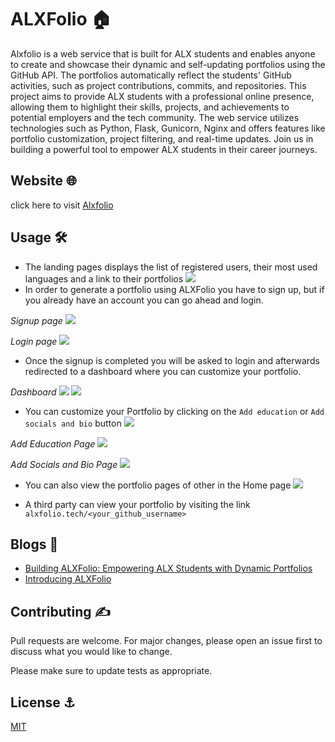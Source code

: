 # ALXFolio 🏠

Alxfolio is a web service that is built for ALX students and enables anyone to create and showcase their dynamic and self-updating portfolios using the GitHub API. The portfolios automatically reflect the students' GitHub activities, such as project contributions, commits, and repositories. This project aims to provide ALX students with a professional online presence, allowing them to highlight their skills, projects, and achievements to potential employers and the tech community. The web service utilizes technologies such as Python, Flask, Gunicorn, Nginx and offers features like portfolio customization, project filtering, and real-time updates. Join us in building a powerful tool to empower ALX students in their career journeys.

## Website 🌐

click here to visit [Alxfolio](www.alxfolio.tech)

## Usage 🛠️
- The landing pages displays the list of registered users, their most used languages and a link to their portfolios
![](https://github.com/dukeofhazardz/Alxfolio/tree/main/assets/alxfolio_img_1.jpg)
- In order to generate a portfolio using ALXFolio you have to sign up, but if you already have an account you can go ahead and login.

*Signup page*
![](https://github.com/dukeofhazardz/Alxfolio/tree/main/assets/alxfolio_img_3.jpg)

*Login page*
![](https://github.com/dukeofhazardz/Alxfolio/tree/main/assets/alxfolio_img.jpg)

- Once the signup is completed you will be asked to login and afterwards redirected to a dashboard where you can customize your portfolio.

*Dashboard*
![](https://github.com/dukeofhazardz/Alxfolio/tree/main/assets/alxfolio_img_5.jpg)
![](https://github.com/dukeofhazardz/Alxfolio/tree/main/assets/alxfolio_img_6.jpg)

- You can customize your Portfolio by clicking on the `Add education` or `Add socials and bio` button
![](https://github.com/dukeofhazardz/Alxfolio/tree/main/assets/alxfolio_img_7.jpg)

*Add Education Page*
![](https://github.com/dukeofhazardz/Alxfolio/tree/main/assets/alxfolio_img_8.jpg)

*Add Socials and Bio Page*
![](https://github.com/dukeofhazardz/Alxfolio/tree/main/assets/alxfolio_img_9.jpg)

- You can also view the portfolio pages of other in the Home page
![](https://github.com/dukeofhazardz/Alxfolio/tree/main/assets/alxfolio_img_10.jpg)

- A third party can view your portfolio by visiting the link `alxfolio.tech/<your_github_username>`

## Blogs 📰
- [Building ALXFolio: Empowering ALX Students with Dynamic Portfolios](https://dev.to/dukeofhazardz/building-alxfolio-empowering-alx-students-with-dynamic-portfolios-8gb)
- [Introducing ALXFolio](https://jamesononiwu.substack.com/p/introducing-alxfolio?sd=pf)

## Contributing ✍️

Pull requests are welcome. For major changes, please open an issue first
to discuss what you would like to change.

Please make sure to update tests as appropriate.

## License ⚓

[MIT](https://github.com/dukeofhazardz/Alxfolio/blob/main/LICENSE)
